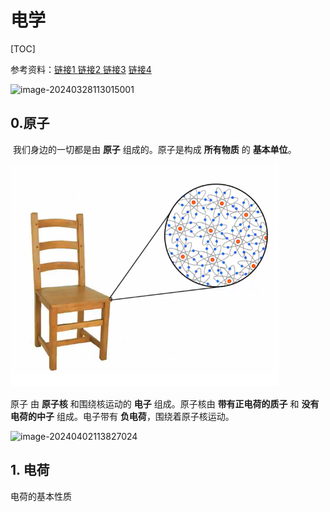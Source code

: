 # 电学

[TOC]



参考资料：[链接1 ](https://www.toutiao.com/article/6912292752080421388/?wid=1711522028477)  [链接2 ](https://www.edrawsoft.cn/mindmaster/dianxuedianli/) [链接3](http://www.360doc.com/content/16/1008/14/26166517_596673308.shtml)  [链接4](https://ihep.cas.cn/kxcb/khsl/201709/t20170921_4863078.html) 

![image-20240328113015001](C:\Users\zjh\AppData\Roaming\Typora\typora-user-images\image-20240328113015001.png)



## 0.原子

​	我们身边的一切都是由 **原子** 组成的。原子是构成 **所有物质** 的 **基本单位**。

![image-20240402110433801](https://raw.githubusercontent.com/zjh-jixiaolin/map_strong/main/202404021110135.png)

原子 由 **原子核** 和围绕核运动的 **电子** 组成。原子核由 **带有正电荷的质子** 和 **没有电荷的中子** 组成。电子带有 **负电荷**，围绕着原子核运动。



![image-20240402113827024](C:\Users\zjh\AppData\Roaming\Typora\typora-user-images\image-20240402113827024.png)






## 1. 电荷

电荷的基本性质
